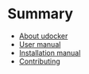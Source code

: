 # Summary

* [About udocker](README.md)
* [User manual](doc/user_manual.md)
* [Installation manual](doc/installation_manual.md)
* [Contributing](CONTRIBUTING.md)

